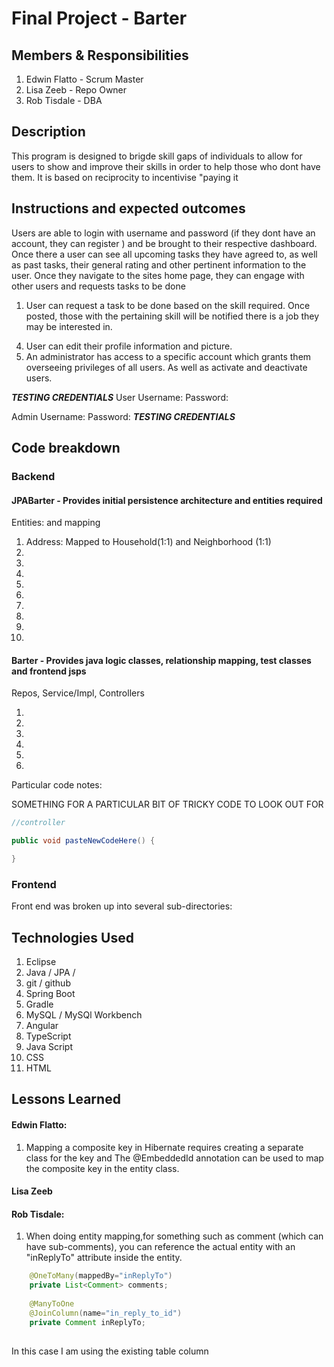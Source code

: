 # Final Project - Barter

## Members & Responsibilities
1. Edwin Flatto - Scrum Master
2. Lisa Zeeb - Repo Owner
3. Rob Tisdale - DBA

## Description
This program is designed to brigde skill gaps of individuals to allow for users to show and improve their skills in order to help those who dont have them. It is based on reciprocity to incentivise "paying it

## Instructions and expected outcomes
Users are able to login with username and password (if they dont have an account, they can register ) and be brought to their respective dashboard. Once there a user can see all upcoming tasks they have agreed to, as well as past tasks, their general rating and other pertinent information to the user. Once they navigate to the sites home page, they can engage with other users and requests tasks to be done
1. User can request a task to be done based on the skill required. Once posted, those with the pertaining skill will be notified there is a job they may be interested in. 
<!-- 2. Once accepted a task message board will open to allow for task communication -->
<!-- 3. Users can engage in general forums based on the respective skill they desire -->
4. User can edit their profile information and picture.
5. An administrator has access to a specific account which grants them overseeing privileges of all users. As well as activate and deactivate users.

***TESTING CREDENTIALS***
User
Username: 
Password: 

Admin
Username: 
Password: 
***TESTING CREDENTIALS***


## Code breakdown
### Backend
#### JPABarter - Provides initial persistence architecture and entities required<br>
Entities: and mapping<br>
1. Address: Mapped to Household(1:1) and Neighborhood (1:1)
3. 
4. 
5. 
6. 
7. 
8. 
9.
10. 
11. 

#### Barter - Provides java logic classes, relationship mapping, test classes and frontend jsps
Repos, Service/Impl, Controllers<br>

1. 
2. 
3. 
4. 
5. 
6. 

Particular code notes:

SOMETHING FOR A PARTICULAR BIT OF TRICKY CODE TO LOOK OUT FOR
```java
//controller

public void pasteNewCodeHere() {

}
```

### Frontend
Front end was broken up into several sub-directories:

## Technologies Used
1. Eclipse
2. Java / JPA / 
3. git / github
4. Spring Boot
5. Gradle
6. MySQL / MySQl Workbench
7. Angular
8. TypeScript
9. Java Script
10. CSS
11. HTML

## Lessons Learned

#### Edwin Flatto:
1. Mapping a composite key in Hibernate requires creating a separate class for the key and The @EmbeddedId annotation can be used to map the composite key in the entity class.
#### Lisa Zeeb

#### Rob Tisdale:
1. When doing entity mapping,for something such as comment (which can have sub-comments), you can reference the actual entity with an "inReplyTo" attribute inside the entity. 

```java
    @OneToMany(mappedBy="inReplyTo")
	private List<Comment> comments;
	
	@ManyToOne
	@JoinColumn(name="in_reply_to_id")
	private Comment inReplyTo;
	
```
In this case I am using the existing table column



